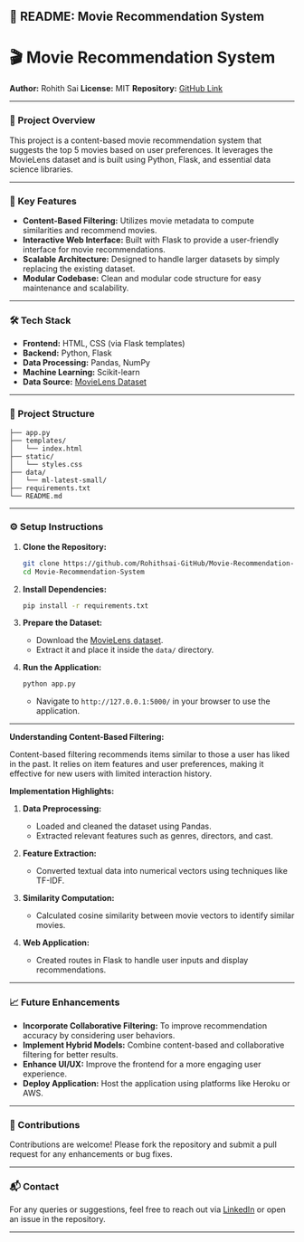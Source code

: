 ## 📄 README: Movie Recommendation System

# 🎬 Movie Recommendation System

**Author:** Rohith Sai
**License:** MIT
**Repository:** [GitHub Link](https://github.com/Rohithsai-GitHub/Movie-Recommendation-System)

---

### 🚀 Project Overview

This project is a content-based movie recommendation system that suggests the top 5 movies based on user preferences. It leverages the MovieLens dataset and is built using Python, Flask, and essential data science libraries.

---

### 🧠 Key Features

* **Content-Based Filtering:** Utilizes movie metadata to compute similarities and recommend movies.
* **Interactive Web Interface:** Built with Flask to provide a user-friendly interface for movie recommendations.
* **Scalable Architecture:** Designed to handle larger datasets by simply replacing the existing dataset.
* **Modular Codebase:** Clean and modular code structure for easy maintenance and scalability.

---

### 🛠️ Tech Stack

* **Frontend:** HTML, CSS (via Flask templates)
* **Backend:** Python, Flask
* **Data Processing:** Pandas, NumPy
* **Machine Learning:** Scikit-learn
* **Data Source:** [MovieLens Dataset](https://grouplens.org/datasets/movielens/)

---

### 📂 Project Structure

```
├── app.py
├── templates/
│   └── index.html
├── static/
│   └── styles.css
├── data/
│   └── ml-latest-small/
├── requirements.txt
└── README.md
```

---

### ⚙️ Setup Instructions

1. **Clone the Repository:**

   ```bash
   git clone https://github.com/Rohithsai-GitHub/Movie-Recommendation-System.git
   cd Movie-Recommendation-System
   ```

2. **Install Dependencies:**

   ```bash
   pip install -r requirements.txt
   ```

3. **Prepare the Dataset:**

   * Download the [MovieLens dataset](https://grouplens.org/datasets/movielens/).
   * Extract it and place it inside the `data/` directory.

4. **Run the Application:**

   ```bash
   python app.py
   ```

   * Navigate to `http://127.0.0.1:5000/` in your browser to use the application.

---

**Understanding Content-Based Filtering:**

Content-based filtering recommends items similar to those a user has liked in the past. It relies on item features and user preferences, making it effective for new users with limited interaction history.

**Implementation Highlights:**

1. **Data Preprocessing:**

   * Loaded and cleaned the dataset using Pandas.
   * Extracted relevant features such as genres, directors, and cast.

2. **Feature Extraction:**

   * Converted textual data into numerical vectors using techniques like TF-IDF.

3. **Similarity Computation:**

   * Calculated cosine similarity between movie vectors to identify similar movies.

4. **Web Application:**

   * Created routes in Flask to handle user inputs and display recommendations.

---

### 📈 Future Enhancements

* **Incorporate Collaborative Filtering:** To improve recommendation accuracy by considering user behaviors.
* **Implement Hybrid Models:** Combine content-based and collaborative filtering for better results.
* **Enhance UI/UX:** Improve the frontend for a more engaging user experience.
* **Deploy Application:** Host the application using platforms like Heroku or AWS.

---

### 🤝 Contributions

Contributions are welcome! Please fork the repository and submit a pull request for any enhancements or bug fixes.

---

### 📬 Contact

For any queries or suggestions, feel free to reach out via [LinkedIn](https://www.linkedin.com/in/rohithsaikommana/) or open an issue in the repository.

---
